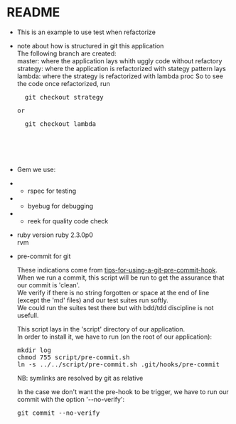 # README

* This is an example to use test when refactorize
* note about how is structured in git this application  
  The following branch are created:  
  master: where the application lays whith uggly code without refactory  
  strategy: where the application is refactorized with stategy pattern lays  
  lambda: where the strategy is refactorized with lambda proc
  So to see the code once refactorized, run
  <pre>
    git checkout strategy
  <pre>
  or
  <pre>
    git checkout lambda
  <pre>

* Gem
  we use:  
* * rspec for testing  
* * byebug for debugging  
* * reek for quality code check

* ruby version
  ruby 2.3.0p0  
  rvm

* pre-commit for git

  These indications come from [tips-for-using-a-git-pre-commit-hook](http://codeinthehole.com/writing/tips-for-using-a-git-pre-commit-hook/).  
  When we run a commit, this script will be run to get the assurance that our commit is 'clean'.  
  We verify if there is no string forgotten or space at the end of line (except the 'md' files) and our test suites run softly.  
  We could run the suites test there but with bdd/tdd discipline is not usefull.

  This script lays in the 'script' directory of our application.  
  In order to install it, we have to run (on the root of our application):
  <pre>
  mkdir log
  chmod 755 script/pre-commit.sh
  ln -s ../../script/pre-commit.sh .git/hooks/pre-commit
  </pre>
  NB: symlinks are resolved by git as relative

  In the case we don't want the pre-hook to be trigger, we have to run our commit with the option '--no-verify':
  <pre>
  git commit --no-verify <files>
  </pre>
